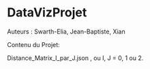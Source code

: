 # DataVizProjet
Auteurs : Swarth-Elia, Jean-Baptiste, Xian


Contenu du Projet:

Distance_Matrix_I_par_J.json , ou I, J = 0, 1 ou 2.




